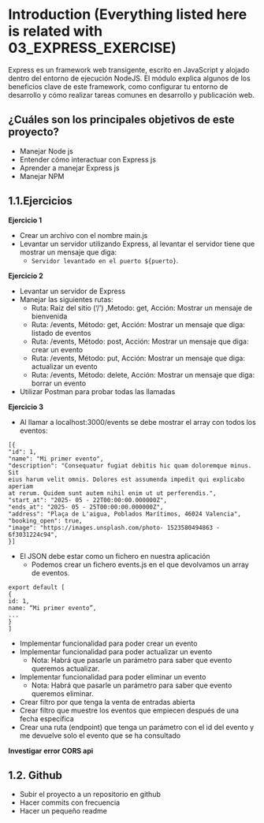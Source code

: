 # Introduction (Everything listed here is related with 03_EXPRESS_EXERCISE)

Express es un framework web transigente, escrito en JavaScript y alojado dentro del entorno
de ejecución NodeJS. El módulo explica algunos de los beneficios clave de este framework,
como configurar tu entorno de desarrollo y cómo realizar tareas comunes en desarrollo y
publicación web.

## ¿Cuáles son los principales objetivos de este proyecto?


- Manejar Node js
- Entender cómo interactuar con Express js
- Aprender a manejar Express js
- Manejar NPM


## 1.1.Ejercicios


**Ejercicio 1**
- Crear un archivo con el nombre main.js
- Levantar un servidor utilizando Express, al levantar el servidor tiene que mostrar un mensaje que diga:
  - `Servidor levantado en el puerto ${puerto}`.

**Ejercicio 2**
- Levantar un servidor de Express
- Manejar las siguientes rutas:
  - Ruta: Raíz del sitio (‘/’) ,Metodo: get, Acción: Mostrar un mensaje de bienvenida
  - Ruta: /events, Método: get, Acción: Mostrar un mensaje que diga: listado de eventos
  - Ruta: /events, Método: post, Acción: Mostrar un mensaje que diga: crear un evento
  - Ruta: /events, Método: put, Acción: Mostrar un mensaje que diga: actualizar un evento
  - Ruta: /events, Método: delete, Acción: Mostrar un mensaje que diga: borrar un evento
- Utilizar Postman para probar todas las llamadas

 **Ejercicio 3**
- Al llamar a localhost:3000/events se debe mostrar el array con todos los eventos:
 ````
[{
"id": 1,
"name": "Mi primer evento",
"description": "Consequatur fugiat debitis hic quam doloremque minus. Sit
eius harum velit omnis. Dolores est assumenda impedit qui explicabo aperiam
at rerum. Quidem sunt autem nihil enim ut ut perferendis.",
"start_at": "2025- 05 - 22T00:00:00.000000Z",
"ends_at": "2025- 05 - 25T00:00:00.000000Z",
"address": "Plaça de L'aigua, Poblados Marítimos, 46024 Valencia",
"booking_open": true,
"image": "https://images.unsplash.com/photo- 1523580494863 -
6f3031224c94",
}]
 ````

- El JSON debe estar como un fichero en nuestra aplicación
  - Podemos crear un fichero events.js en el que devolvamos un array de eventos.
 ````
export default [
{
id: 1,
name: “Mi primer evento”,
...
}
]
````
- Implementar funcionalidad para poder crear un evento
- Implementar funcionalidad para poder actualizar un evento
  - Nota: Habrá que pasarle un parámetro para saber que evento queremos actualizar.
- Implementar funcionalidad para poder eliminar un evento
  - Nota: Habrá que pasarle un parámetro para saber que evento queremos eliminar.
- Crear filtro por que tenga la venta de entradas abierta
- Crear filtro que muestre los eventos que empiecen después de una fecha específica
- Crear una ruta (endpoint) que tenga un parámetro con el id del evento y me devuelve solo el evento que se ha consultado

**Investigar error CORS api**

## 1.2. Github


- Subir el proyecto a un repositorio en github
- Hacer commits con frecuencia
- Hacer un pequeño readme



